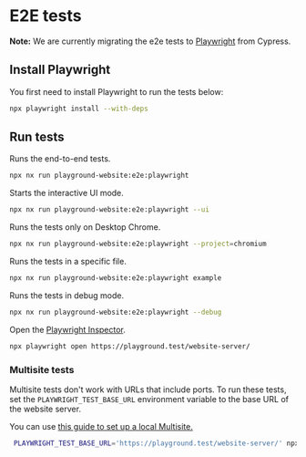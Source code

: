 # E2E tests

**Note:** We are currently migrating the e2e tests to [Playwright](https://playwright.dev/) from Cypress.

## Install Playwright

You first need to install Playwright to run the tests below:

```bash
npx playwright install --with-deps
```

## Run tests

Runs the end-to-end tests.

```bash
npx nx run playground-website:e2e:playwright
```

Starts the interactive UI mode.

```bash
npx nx run playground-website:e2e:playwright --ui
```

Runs the tests only on Desktop Chrome.

```bash
npx nx run playground-website:e2e:playwright --project=chromium
```

Runs the tests in a specific file.

```bash
npx nx run playground-website:e2e:playwright example
```

Runs the tests in debug mode.

```bash
npx nx run playground-website:e2e:playwright --debug
```

Open the [Playwright Inspector](https://playwright.dev/docs/debug#picking-locators).

```bash
npx playwright open https://playground.test/website-server/
```

### Multisite tests

Multisite tests don't work with URLs that include ports.
To run these tests, set the `PLAYWRIGHT_TEST_BASE_URL` environment variable to the base URL of the website server.

You can use [this guide to set up a local Multisite.](https://wordpress.github.io/wordpress-playground/contributing/code#running-a-local-multisite)

```bash
 PLAYWRIGHT_TEST_BASE_URL='https://playground.test/website-server/' npx nx run playground-website:e2e:playwright
```
